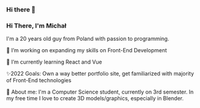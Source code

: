 ### Hi there 👋

                     

 ### Hi There, I'm Michał
I'm a 20 years old guy from Poland with passion to programming.

🔭 I’m  working on expanding my skills on Front-End Development

🌱 I’m currently learning React and Vue

✨2022 Goals: Own a way better portfolio site, get familiarized with majority of Front-End technologies

👔 About me: I'm a Computer Science student, currently on 3rd semester. In my free time I love to create 3D models/graphics, especially in Blender.

